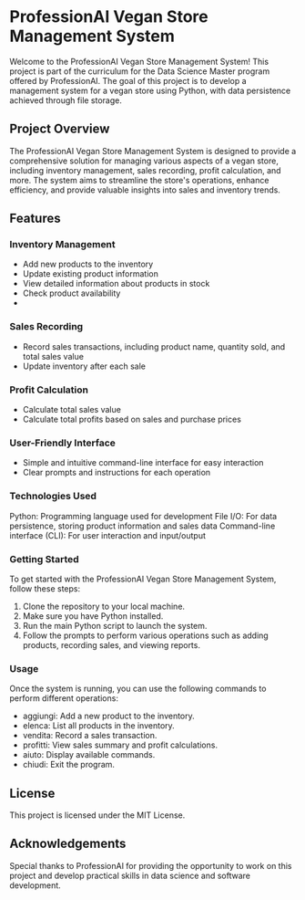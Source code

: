 # ProfessionAI Vegan Store Management System
Welcome to the ProfessionAI Vegan Store Management System! This project is part of the curriculum for the Data Science Master program offered by ProfessionAI. The goal of this project is to develop a management system for a vegan store using Python, with data persistence achieved through file storage.

## Project Overview
The ProfessionAI Vegan Store Management System is designed to provide a comprehensive solution for managing various aspects of a vegan store, including inventory management, sales recording, profit calculation, and more. The system aims to streamline the store's operations, enhance efficiency, and provide valuable insights into sales and inventory trends.

## Features
### Inventory Management
- Add new products to the inventory
- Update existing product information
- View detailed information about products in stock
- Check product availability
- 
### Sales Recording
- Record sales transactions, including product name, quantity sold, and total sales value
- Update inventory after each sale

### Profit Calculation
- Calculate total sales value
- Calculate total profits based on sales and purchase prices

### User-Friendly Interface
- Simple and intuitive command-line interface for easy interaction
- Clear prompts and instructions for each operation

### Technologies Used
Python: Programming language used for development
File I/O: For data persistence, storing product information and sales data
Command-line interface (CLI): For user interaction and input/output

### Getting Started
To get started with the ProfessionAI Vegan Store Management System, follow these steps:

1. Clone the repository to your local machine.
2. Make sure you have Python installed.
3. Run the main Python script to launch the system.
4. Follow the prompts to perform various operations such as adding products, recording sales, and viewing reports.

### Usage
Once the system is running, you can use the following commands to perform different operations:

- aggiungi: Add a new product to the inventory.
- elenca: List all products in the inventory.
- vendita: Record a sales transaction.
- profitti: View sales summary and profit calculations.
- aiuto: Display available commands.
- chiudi: Exit the program.

## License
This project is licensed under the MIT License.

## Acknowledgements
Special thanks to ProfessionAI for providing the opportunity to work on this project and develop practical skills in data science and software development.

